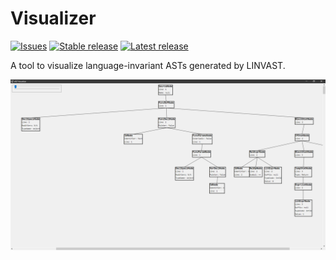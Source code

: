 # Visualizer

[![Issues](https://img.shields.io/github/issues/LINVAST/LINVisualizer.svg)](https://github.com/LINVAST/LINVisualizer/issues)
[![Stable release](https://img.shields.io/github/release/LINVAST/LINVisualizer.svg?label=stable)](https://github.com/LINVAST/LINVisualizer/releases)
[![Latest release](https://img.shields.io/github/tag-pre/LINVAST/LINVisualizer.svg?label=latest)](https://github.com/LINVAST/LINVisualizer/releases)

A tool to visualize language-invariant ASTs generated by LINVAST.

![Sample image](Samples/visualizer.png)
